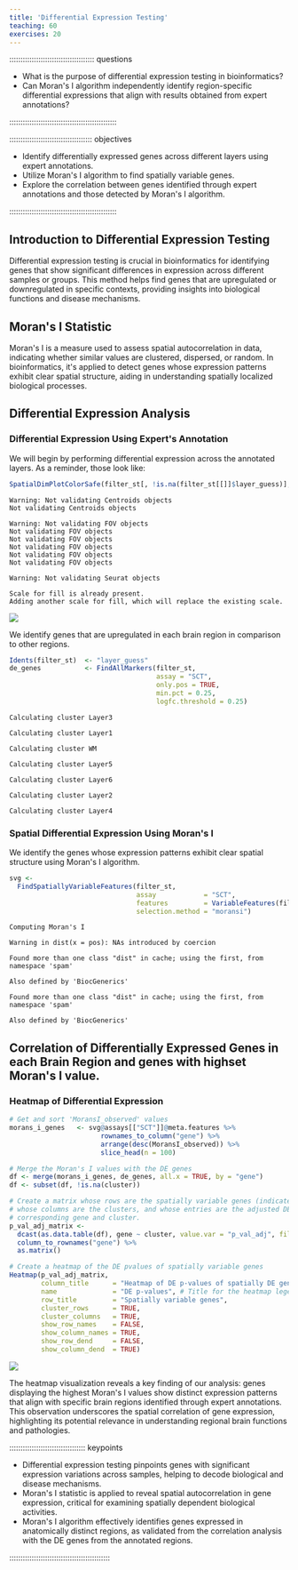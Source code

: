 ```yaml
---
title: 'Differential Expression Testing'
teaching: 60
exercises: 20
---
```


:::::::::::::::::::::::::::::::::::::: questions 

- What is the purpose of differential expression testing in bioinformatics?
- Can Moran's I algorithm independently identify region-specific differential expressions that align with results obtained from expert annotations?

::::::::::::::::::::::::::::::::::::::::::::::::

::::::::::::::::::::::::::::::::::::: objectives

- Identify differentially expressed genes across different layers using expert annotations.
- Utilize Moran's I algorithm to find spatially variable genes.
- Explore the correlation between genes identified through expert annotations and those detected by Moran's I algorithm.

::::::::::::::::::::::::::::::::::::::::::::::::



## Introduction to Differential Expression Testing

Differential expression testing is crucial in bioinformatics for identifying genes that show significant differences in expression across different samples or groups. 
This method helps find genes that are upregulated or downregulated in specific contexts, providing insights into biological functions and disease mechanisms.

## Moran's I Statistic

Moran's I is a measure used to assess spatial autocorrelation in data, indicating whether similar values are clustered, dispersed, or random. 
In bioinformatics, it's applied to detect genes whose expression patterns exhibit clear spatial structure, aiding in understanding spatially localized biological processes.

## Differential Expression Analysis

### Differential Expression Using Expert's Annotation

We will begin by performing differential expression across the annotated layers. 
As a reminder, those look like:


``` r
SpatialDimPlotColorSafe(filter_st[, !is.na(filter_st[[]]$layer_guess)], "layer_guess") + labs(fill="Layer") 
```

``` warning
Warning: Not validating Centroids objects
Not validating Centroids objects
```

``` warning
Warning: Not validating FOV objects
Not validating FOV objects
Not validating FOV objects
Not validating FOV objects
Not validating FOV objects
Not validating FOV objects
```

``` warning
Warning: Not validating Seurat objects
```

``` output
Scale for fill is already present.
Adding another scale for fill, which will replace the existing scale.
```

<img src="fig/differential-expression-testing-rendered-layers-1.png" style="display: block; margin: auto;" />

We identify genes that are upregulated in each brain region in comparison to other regions.


``` r
Idents(filter_st)  <- "layer_guess"
de_genes           <- FindAllMarkers(filter_st, 
                                     assay = "SCT", 
                                     only.pos = TRUE, 
                                     min.pct = 0.25, 
                                     logfc.threshold = 0.25)
```

``` output
Calculating cluster Layer3
```

``` output
Calculating cluster Layer1
```

``` output
Calculating cluster WM
```

``` output
Calculating cluster Layer5
```

``` output
Calculating cluster Layer6
```

``` output
Calculating cluster Layer2
```

``` output
Calculating cluster Layer4
```

### Spatial Differential Expression Using Moran's I

We identify the genes whose expression patterns exhibit clear spatial structure using Moran's I algorithm.


``` r
svg <- 
  FindSpatiallyVariableFeatures(filter_st, 
                                assay            = "SCT", 
                                features         = VariableFeatures(filter_st)[1:1000], 
                                selection.method = "moransi")
```

``` output
Computing Moran's I
```

``` warning
Warning in dist(x = pos): NAs introduced by coercion
```

``` output
Found more than one class "dist" in cache; using the first, from namespace 'spam'
```

``` output
Also defined by 'BiocGenerics'
```

``` output
Found more than one class "dist" in cache; using the first, from namespace 'spam'
```

``` output
Also defined by 'BiocGenerics'
```

## Correlation of Differentially Expressed Genes in each Brain Region and genes with highset Moran's I value.

### Heatmap of Differential Expression


``` r
# Get and sort 'MoransI_observed' values
morans_i_genes   <- svg@assays[["SCT"]]@meta.features %>%
                       rownames_to_column("gene") %>%
                       arrange(desc(MoransI_observed)) %>%
                       slice_head(n = 100)

# Merge the Moran's I values with the DE genes
df <- merge(morans_i_genes, de_genes, all.x = TRUE, by = "gene")
df <- subset(df, !is.na(cluster))

# Create a matrix whose rows are the spatially variable genes (indicated by Moran's I),
# whose columns are the clusters, and whose entries are the adjusted DE pvalue for the
# corresponding gene and cluster.
p_val_adj_matrix <- 
  dcast(as.data.table(df), gene ~ cluster, value.var = "p_val_adj", fill = 1) %>%
  column_to_rownames("gene") %>%
  as.matrix()

# Create a heatmap of the DE pvalues of spatially variable genes
Heatmap(p_val_adj_matrix,
        column_title      = "Heatmap of DE p-values of spatially DE genes",
        name              = "DE p-values", # Title for the heatmap legend
        row_title         = "Spatially variable genes",
        cluster_rows      = TRUE, 
        cluster_columns   = TRUE,
        show_row_names    = FALSE, 
        show_column_names = TRUE,
        show_row_dend     = FALSE, 
        show_column_dend  = TRUE)
```

<img src="fig/differential-expression-testing-rendered-heatmap-de-1.png" style="display: block; margin: auto;" />

The heatmap visualization reveals a key finding of our analysis: genes displaying the highest Moran's I values show distinct expression patterns that align with specific brain regions identified through expert annotations. 
This observation underscores the spatial correlation of gene expression, highlighting its potential relevance in understanding regional brain functions and pathologies.

:::::::::::::::::::::::::::::::::: keypoints

- Differential expression testing pinpoints genes with significant expression variations across samples, helping to decode biological and disease mechanisms. 
- Moran's I statistic is applied to reveal spatial autocorrelation in gene expression, critical for examining spatially dependent biological activities.
- Moran's I algorithm effectively identifies genes expressed in anatomically distinct regions, as validated from the correlation analysis with the DE genes from the annotated regions.

:::::::::::::::::::::::::::::::::::::::::::::



